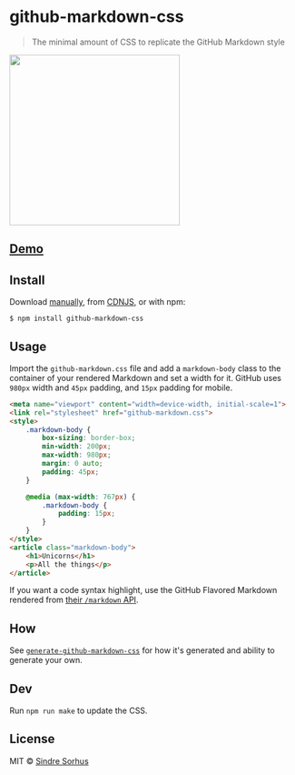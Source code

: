 # github-markdown-css

> The minimal amount of CSS to replicate the GitHub Markdown style

[<img src="https://cloud.githubusercontent.com/assets/170270/5219062/f22a978c-7685-11e4-8316-af25b6c89bc0.png" width="300">](http://sindresorhus.com/github-markdown-css)

## [Demo](http://sindresorhus.com/github-markdown-css)


## Install

Download [manually](https://raw.githubusercontent.com/sindresorhus/github-markdown-css/gh-pages/github-markdown.css), from [CDNJS](https://cdnjs.com/libraries/github-markdown-css), or with npm:

```
$ npm install github-markdown-css
```


## Usage

Import the `github-markdown.css` file and add a `markdown-body` class to the container of your rendered Markdown and set a width for it. GitHub uses `980px` width and `45px` padding, and `15px` padding for mobile.

```html
<meta name="viewport" content="width=device-width, initial-scale=1">
<link rel="stylesheet" href="github-markdown.css">
<style>
	.markdown-body {
		box-sizing: border-box;
		min-width: 200px;
		max-width: 980px;
		margin: 0 auto;
		padding: 45px;
	}

	@media (max-width: 767px) {
		.markdown-body {
			padding: 15px;
		}
	}
</style>
<article class="markdown-body">
	<h1>Unicorns</h1>
	<p>All the things</p>
</article>
```

If you want a code syntax highlight, use the GitHub Flavored Markdown rendered from [their `/markdown` API](https://developer.github.com/v3/markdown/).


## How

See [`generate-github-markdown-css`](https://github.com/sindresorhus/generate-github-markdown-css) for how it's generated and ability to generate your own.


## Dev

Run `npm run make` to update the CSS.


## License

MIT © [Sindre Sorhus](https://sindresorhus.com)

